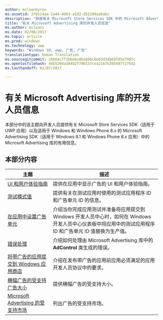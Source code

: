 ```yaml
---
author: mcleanbyron
ms.assetid: 278114aa-2a44-4d63-a1d2-d512d8aababc
description: "获取有关 Microsoft Store Services SDK 中的 Microsoft Advertising 库的一般开发人员信息。"
title: "有关 Microsoft Advertising 库的开发人员信息"
ms.author: mcleans
ms.date: 02/08/2017
ms.topic: article
ms.prod: windows
ms.technology: uwp
keywords: "Windows 10, uwp, 广告, 广告"
translationtype: Human Translation
ms.sourcegitcommit: c6b64cff1bbebc8ba69bc6e03d34b69f85e798fc
ms.openlocfilehash: 44b5266a104b2f706537cea2167b395487f275d2
ms.lasthandoff: 02/07/2017

---
```


# <a name="developer-information-about-the-microsoft-advertising-libraries"></a>有关 Microsoft Advertising 库的开发人员信息




本部分中的该主题向开发人员提供有关 Microsoft Store Services SDK（适用于 UWP 应用）以及适用于 Windows 和 Windows Phone 8.x 的 Microsoft Advertising SDK（适用于 Windows 8.1 和 Windows Phone 8.x 应用）中的 Microsoft Advertising 库的有用信息。


## <a name="in-this-section"></a>本部分内容

| 主题                                                                                                       | 描述                 |
|-------------------------------------------------------------------------------------------------------------|-----------------------------|
| [UI 和用户体验指南](ui-and-user-experience-guidelines.md) |  提供在应用中显示广告的 UI 和用户体验指南。  |
| [测试模式值](test-mode-values.md)        |  提供有关在测试应用时使用的测试应用程序 ID 和广告单元 ID 的信息。   |
| [在应用中设置广告单元](set-up-ad-units-in-your-app.md)      | 介绍当你完成应用测试并准备将应用提交到 Windows 开发人员中心时，如何在 Windows 开发人员中心仪表板中将应用中的测试应用程序 ID 和广告单元 ID 值替换为生产值。   |
| [错误处理](error-handling-with-advertising-libraries.md)                                    |  介绍如何处理由 Microsoft Advertising 库中的 **AdControl** 类生成的错误。   |
| [将带广告的应用提交到 Windows 应用商店](submit-an-app-with-ads-to-the-windows-store.md)                                    |  介绍在发布带广告的应用前应用必须满足的应用开发人员协议中的要求。   |
| [横幅广告的受支持广告大小](supported-ad-sizes-for-banner-ads.md)                                    |  提供横幅广告的受支持大小。   |
| [Microsoft Advertising 的受支持市场](supported-markets-for-microsoft-advertising.md)                                    |  列出广告的受支持市场。   |



 

 

